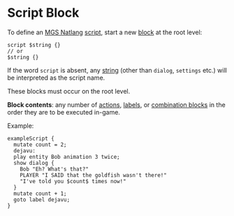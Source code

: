# Script Block

To define an [MGS Natlang](../mgs/mgs_natlang) [script](../scripts), start a new [block](../mgs/blocks) at the root level:

```
script $string {}
// or
$string {}
```

If the word `script` is absent, any [string](../mgs/variables_mgs#string) (other than `dialog`, `settings` etc.) will be interpreted as the script name.

These blocks must occur on the root level.

**Block contents**: any number of [actions](../actions), [labels](../mgs/advanced_syntax#labels), or [combination blocks](../mgs/blocks#combination-blocks) in the order they are to be executed in-game.

Example:

```mgs
exampleScript {
  mutate count = 2;
  dejavu:
  play entity Bob animation 3 twice;
  show dialog {
    Bob "Eh? What's that?"
    PLAYER "I SAID that the goldfish wasn't there!"
    "I've told you $count$ times now!"
  }
  mutate count + 1;
  goto label dejavu;
}
```

